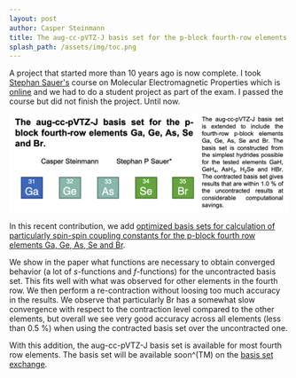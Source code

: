 ```yaml
---
layout: post
author: Casper Steinmann
title: The aug‐cc‐pVTZ‐J basis set for the p‐block fourth‐row elements Ga, Ge, As, Se, and Br
splash_path: /assets/img/toc.png
---
```

A project that started more than 10 years ago is now complete.
I took [Stephan Sauer's](https://sites.google.com/site/spasauer) course on Molecular Electromagnetic Properties which is [online](https://www.youtube.com/playlist?list=PL_Jxd1JMsQnMakaWU-4bOb1v1bSatsfvb) and we had to do a student project as part of the exam.
I passed the course but did not finish the project.
Until now.

![alt text](/assets/img/aug-cc-pvtz-j-toc.png "Table of Contents")

In this recent contribution, we add [optimized basis sets for calculation of particularly spin-spin coupling constants for the p-block fourth row elements Ga, Ge, As, Se and Br](https://analyticalsciencejournals.onlinelibrary.wiley.com/doi/10.1002/mrc.5166).

We show in the paper what functions are necessary to obtain converged behavior (a lot of *s*-functions and *f*-functions) for the uncontracted basis set.
This fits well with what was observed for other elements in the fourth row.
We then perform a re-contraction without loosing too much accuracy in the results.
We observe that particularly Br has a somewhat slow convergence with respect to the contraction level compared to the other elements, but overall we see very good accuracy across all elements (less than 0.5 %) when using the contracted basis set over the uncontracted one.

With this addition, the aug-cc-pVTZ-J basis set is available for most fourth row elements.
The basis set will be available soon^(TM) on the [basis set exchange](https://www.basissetexchange.org/).
